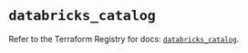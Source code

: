 # `databricks_catalog`

Refer to the Terraform Registry for docs: [`databricks_catalog`](https://registry.terraform.io/providers/databricks/databricks/1.93.0/docs/resources/catalog).
